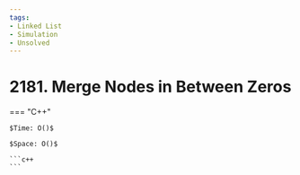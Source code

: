 ```yaml
---
tags:
- Linked List
- Simulation
- Unsolved
---
```



# 2181. Merge Nodes in Between Zeros

=== "C++"

    $Time: O()$

    $Space: O()$

    ```c++
    ```